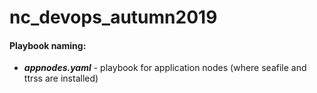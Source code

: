 # nc_devops_autumn2019

#### Playbook naming:

* ***appnodes.yaml*** - playbook for application nodes (where seafile and ttrss are installed)
